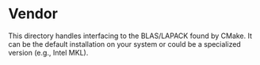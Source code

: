 # Vendor

This directory handles interfacing to the BLAS/LAPACK found by CMake. It can be the default installation on your system or could be a specialized version (e.g., Intel MKL).
